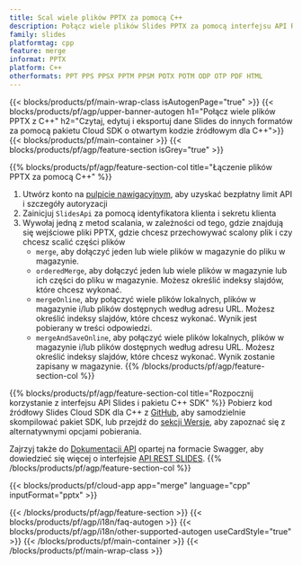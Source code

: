 ```yaml
---
title: Scal wiele plików PPTX za pomocą C++
description: Połącz wiele plików Slides PPTX za pomocą interfejsu API REST i pakietu C++ SDK o otwartym kodzie źródłowym
family: slides
platformtag: cpp
feature: merge
informat: PPTX
platform: C++
otherformats: PPT PPS PPSX PPTM PPSM POTX POTM ODP OTP PDF HTML
---
```


{{< blocks/products/pf/main-wrap-class isAutogenPage="true" >}}
{{< blocks/products/pf/agp/upper-banner-autogen h1="Połącz wiele plików PPTX z C++" h2="Czytaj, edytuj i eksportuj dane Slides do innych formatów za pomocą pakietu Cloud SDK o otwartym kodzie źródłowym dla C++">}}
{{< blocks/products/pf/main-container >}}
{{< blocks/products/pf/agp/feature-section isGrey="true" >}}

{{% blocks/products/pf/agp/feature-section-col title="Łączenie plików PPTX za pomocą C++" %}}
1. Utwórz konto na <a href="https://dashboard.aspose.cloud/">pulpicie nawigacyjnym</a>, aby uzyskać bezpłatny limit API i szczegóły autoryzacji
1. Zainicjuj ```SlidesApi``` za pomocą identyfikatora klienta i sekretu klienta
1. Wywołaj jedną z metod scalania, w zależności od tego, gdzie znajdują się wejściowe pliki PPTX, gdzie chcesz przechowywać scalony plik i czy chcesz scalić części plików
    - ```merge```, aby dołączyć jeden lub wiele plików w magazynie do pliku w magazynie.
    - ```orderedMerge```, aby dołączyć jeden lub wiele plików w magazynie lub ich części do pliku w magazynie. Możesz określić indeksy slajdów, które chcesz wykonać.
    - ```mergeOnline```, aby połączyć wiele plików lokalnych, plików w magazynie i/lub plików dostępnych według adresu URL. Możesz określić indeksy slajdów, które chcesz wykonać. Wynik jest pobierany w treści odpowiedzi.
    - ```mergeAndSaveOnline```, aby połączyć wiele plików lokalnych, plików w magazynie i/lub plików dostępnych według adresu URL. Możesz określić indeksy slajdów, które chcesz wykonać. Wynik zostanie zapisany w magazynie.
{{% /blocks/products/pf/agp/feature-section-col %}}

{{% blocks/products/pf/agp/feature-section-col title="Rozpocznij korzystanie z interfejsu API Slides i pakietu C++ SDK" %}}
Pobierz kod źródłowy Slides Cloud SDK dla C++ z [GitHub](https://github.com/aspose-slides-cloud/aspose-slides-cloud-cpp), aby samodzielnie skompilować pakiet SDK, lub przejdź do [sekcji Wersje](https://releases.aspose.cloud/), aby zapoznać się z alternatywnymi opcjami pobierania.

Zajrzyj także do [Dokumentacji API](https://apireference.aspose.cloud/slides/) opartej na formacie Swagger, aby dowiedzieć się więcej o interfejsie [API REST SLIDES](https://products.aspose.cloud/slides/curl/).
{{% /blocks/products/pf/agp/feature-section-col %}}

{{< blocks/products/pf/cloud-app app="merge" language="cpp" inputFormat="pptx" >}}

{{< /blocks/products/pf/agp/feature-section >}}
{{< blocks/products/pf/agp/i18n/faq-autogen >}}
{{< blocks/products/pf/agp/i18n/other-supported-autogen useCardStyle="true" >}}
{{< /blocks/products/pf/main-container >}}
{{< /blocks/products/pf/main-wrap-class >}}